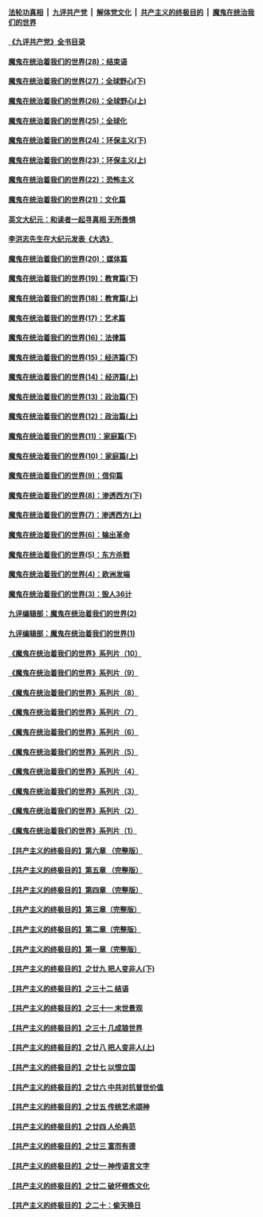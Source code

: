 ####  [法轮功真相](../../../../basic/blob/master/README.md?t=04231101) &nbsp;|&nbsp; [九评共产党](../../../../9ping.md/blob/master/README.md?t=04231101) &nbsp;|&nbsp; [解体党文化](../../../../jtdwh.md/blob/master/README.md?t=04231101)  &nbsp;|&nbsp; [共产主义的终极目的](../../../../gczydzjmd.md/blob/master/README.md?t=04231101) &nbsp;|&nbsp; [魔鬼在统治我们的世界](../../../../mgztzwmdsj.md/blob/master/README.md?t=04231101) 

#### [《九评共产党》全书目录](../pages/nsc422/n13708085.md?t=04231101) 

#### [魔鬼在统治着我们的世界(28)：结束语](../pages/nsc422/n10936246.md?t=04231101) 

#### [魔鬼在统治着我们的世界(27)：全球野心(下)](../pages/nsc422/n10928319.md?t=04231101) 

#### [魔鬼在统治着我们的世界(26)：全球野心(上)](../pages/nsc422/n10900318.md?t=04231101) 

#### [魔鬼在统治着我们的世界(25)：全球化](../pages/nsc422/n10788205.md?t=04231101) 

#### [魔鬼在统治着我们的世界(24)：环保主义(下)](../pages/nsc422/n10695307.md?t=04231101) 

#### [魔鬼在统治着我们的世界(23)：环保主义(上)](../pages/nsc422/n10688613.md?t=04231101) 

#### [魔鬼在统治着我们的世界(22)：恐怖主义](../pages/nsc422/n10614727.md?t=04231101) 

#### [魔鬼在统治着我们的世界(21)：文化篇](../pages/nsc422/n10597706.md?t=04231101) 

#### [英文大纪元：和读者一起寻真相 无所畏惧](../pages/nsc422/n12542027.md?t=04231101) 

#### [李洪志先生在大纪元发表《大选》](../pages/nsc422/n12534746.md?t=04231101) 

#### [魔鬼在统治着我们的世界(20)：媒体篇](../pages/nsc422/n10586579.md?t=04231101) 

#### [魔鬼在统治着我们的世界(19)：教育篇(下)](../pages/nsc422/n10564808.md?t=04231101) 

#### [魔鬼在统治着我们的世界(18)：教育篇(上)](../pages/nsc422/n10526970.md?t=04231101) 

#### [魔鬼在统治着我们的世界(17)：艺术篇](../pages/nsc422/n10499093.md?t=04231101) 

#### [魔鬼在统治着我们的世界(16)：法律篇](../pages/nsc422/n10485969.md?t=04231101) 

#### [魔鬼在统治着我们的世界(15)：经济篇(下)](../pages/nsc422/n10469975.md?t=04231101) 

#### [魔鬼在统治着我们的世界(14)：经济篇(上)](../pages/nsc422/n10457370.md?t=04231101) 

#### [魔鬼在统治着我们的世界(13)：政治篇(下)](../pages/nsc422/n10448270.md?t=04231101) 

#### [魔鬼在统治着我们的世界(12)：政治篇(上)](../pages/nsc422/n10444576.md?t=04231101) 

#### [魔鬼在统治着我们的世界(11)：家庭篇(下)](../pages/nsc422/n10440961.md?t=04231101) 

#### [魔鬼在统治着我们的世界(10)：家庭篇(上)](../pages/nsc422/n10435448.md?t=04231101) 

#### [魔鬼在统治着我们的世界(9)：信仰篇](../pages/nsc422/n10432159.md?t=04231101) 

#### [魔鬼在统治着我们的世界(8)：渗透西方(下)](../pages/nsc422/n10429603.md?t=04231101) 

#### [魔鬼在统治着我们的世界(7)：渗透西方(上)](../pages/nsc422/n10426013.md?t=04231101) 

#### [魔鬼在统治着我们的世界(6)：输出革命](../pages/nsc422/n10421536.md?t=04231101) 

#### [魔鬼在统治着我们的世界(5)：东方杀戮](../pages/nsc422/n10417707.md?t=04231101) 

#### [魔鬼在统治着我们的世界(4)：欧洲发端](../pages/nsc422/n10414890.md?t=04231101) 

#### [魔鬼在统治着我们的世界(3)：毁人36计](../pages/nsc422/n10411583.md?t=04231101) 

#### [九评编辑部：魔鬼在统治着我们的世界(2)](../pages/nsc422/n10410036.md?t=04231101) 

#### [九评编辑部：魔鬼在统治着我们的世界(1)](../pages/nsc422/n10406825.md?t=04231101) 

#### [《魔鬼在统治着我们的世界》系列片（10）](../pages/nsc422/n12292670.md?t=04231101) 

#### [《魔鬼在统治着我们的世界》系列片（9）](../pages/nsc422/n12290859.md?t=04231101) 

#### [《魔鬼在统治着我们的世界》系列片（8）](../pages/nsc422/n12287445.md?t=04231101) 

#### [《魔鬼在统治着我们的世界》系列片（7）](../pages/nsc422/n12283425.md?t=04231101) 

#### [《魔鬼在统治着我们的世界》系列片（6）](../pages/nsc422/n12282314.md?t=04231101) 

#### [《魔鬼在统治着我们的世界》系列片（5）](../pages/nsc422/n12281419.md?t=04231101) 

#### [《魔鬼在统治着我们的世界》系列片（4）](../pages/nsc422/n12274024.md?t=04231101) 

#### [《魔鬼在统治着我们的世界》系列片（3）](../pages/nsc422/n12271322.md?t=04231101) 

#### [《魔鬼在统治着我们的世界》系列片（2）](../pages/nsc422/n12269049.md?t=04231101) 

#### [《魔鬼在统治着我们的世界》系列片（1）](../pages/nsc422/n12267575.md?t=04231101) 

#### [【共产主义的终极目的】第六章 （完整版）](../pages/nsc422/n11428913.md?t=04231101) 

#### [【共产主义的终极目的】第五章 （完整版）](../pages/nsc422/n11428912.md?t=04231101) 

#### [【共产主义的终极目的】第四章 （完整版）](../pages/nsc422/n11428907.md?t=04231101) 

#### [【共产主义的终极目的】第三章（完整版）](../pages/nsc422/n11428848.md?t=04231101) 

#### [【共产主义的终极目的】第二章（完整版）](../pages/nsc422/n11428831.md?t=04231101) 

#### [【共产主义的终极目的】第一章（完整版）](../pages/nsc422/n11417651.md?t=04231101) 

#### [【共产主义的终极目的】之廿九 把人变非人(下)](../pages/nsc422/n11344140.md?t=04231101) 

#### [【共产主义的终极目的】之三十二 结语](../pages/nsc422/n11360535.md?t=04231101) 

#### [【共产主义的终极目的】之三十一 末世景观](../pages/nsc422/n11351129.md?t=04231101) 

#### [【共产主义的终极目的】之三十 几成狼世界](../pages/nsc422/n11348280.md?t=04231101) 

#### [【共产主义的终极目的】之廿八 把人变非人(上)](../pages/nsc422/n11340492.md?t=04231101) 

#### [【共产主义的终极目的】之廿七 以恨立国](../pages/nsc422/n11336944.md?t=04231101) 

#### [【共产主义的终极目的】之廿六 中共对抗普世价值](../pages/nsc422/n11324785.md?t=04231101) 

#### [【共产主义的终极目的】之廿五 传统艺术颂神](../pages/nsc422/n11296396.md?t=04231101) 

#### [【共产主义的终极目的】之廿四 人伦典范](../pages/nsc422/n11296397.md?t=04231101) 

#### [【共产主义的终极目的】之廿三 富而有德](../pages/nsc422/n11283598.md?t=04231101) 

#### [【共产主义的终极目的】之廿一 神传语言文字](../pages/nsc422/n11263265.md?t=04231101) 

#### [【共产主义的终极目的】之廿二 破坏修炼文化](../pages/nsc422/n11245728.md?t=04231101) 

#### [【共产主义的终极目的】之二十：偷天换日](../pages/nsc422/n11238846.md?t=04231101) 

